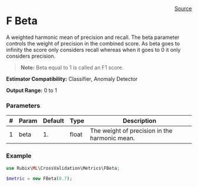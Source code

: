 <span style="float:right;"><a href="https://github.com/RubixML/RubixML/blob/master/src/CrossValidation/Metrics/FBeta.php">Source</a></span>

# F Beta
A weighted harmonic mean of precision and recall. The beta parameter controls the weight of precision in the combined score. As beta goes to infinity the score only considers recall whereas when it goes to 0 it only considers precision.

> **Note:** Beta equal to 1 is called an F1 score.

**Estimator Compatibility:** Classifier, Anomaly Detector

**Output Range:** 0 to 1

### Parameters
| # | Param | Default | Type | Description |
|---|---|---|---|---|
| 1 | beta | 1. | float | The weight of precision in the harmonic mean. |

### Example
```php
use Rubix\ML\CrossValidation\Metrics\FBeta;

$metric = new FBeta(0.7);
```